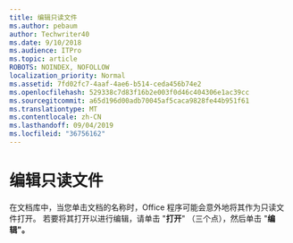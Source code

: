 ```yaml
---
title: 编辑只读文件
ms.author: pebaum
author: Techwriter40
ms.date: 9/10/2018
ms.audience: ITPro
ms.topic: article
ROBOTS: NOINDEX, NOFOLLOW
localization_priority: Normal
ms.assetid: 7fd02fc7-4aaf-4ae6-b514-ceda456b74e2
ms.openlocfilehash: 529338c7d83f16b2e003f0d46c404306e1ac39cc
ms.sourcegitcommit: a65d196d00adb70045af5caca9828fe44b951f61
ms.translationtype: MT
ms.contentlocale: zh-CN
ms.lasthandoff: 09/04/2019
ms.locfileid: "36756162"
---
```

# <a name="edit-a-read-only-file"></a>编辑只读文件

在文档库中，当您单击文档的名称时，Office 程序可能会意外地将其作为只读文件打开。 若要将其打开以进行编辑，请单击 "**打开**" （三个点），然后单击 "**编辑"。**
  


